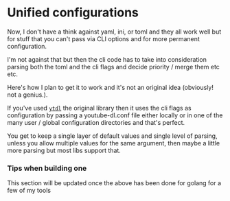 # Unified configurations

Now, I don't have a think against yaml, ini, or toml and they
all work well but for stuff that you can't pass via CLI options and for
more permanent configuration.

I'm not against that but then the cli code has to take into consideration
parsing both the toml and the cli flags and decide priority / merge them etc etc.

Here's how I plan to get it to work and it's not an original idea (obviously!
not a genius.).

If you've used [`ytdl`](https://github.com/ytdl-org/youtube-dl) the original
library then it uses the cli flags as configuration by passing a youtube-dl.conf file either locally or in one of the many user / global configuration directories and that's perfect.

You get to keep a single layer of default values and single level of parsing, unless you allow multiple values for the same argument, then maybe a little more parsing but most libs support that.

### Tips when building one

This section will be updated once the above has been done for golang for a few of my tools
